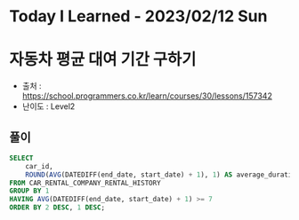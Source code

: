 # Today I Learned - 2023/02/12 Sun

# 자동차 평균 대여 기간 구하기
- 출처 : https://school.programmers.co.kr/learn/courses/30/lessons/157342
- 난이도 : Level2

## 풀이
```sql
SELECT
    car_id,
    ROUND(AVG(DATEDIFF(end_date, start_date) + 1), 1) AS average_duration
FROM CAR_RENTAL_COMPANY_RENTAL_HISTORY
GROUP BY 1
HAVING AVG(DATEDIFF(end_date, start_date) + 1) >= 7
ORDER BY 2 DESC, 1 DESC;
```
